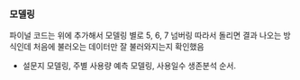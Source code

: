 ### 모델링
파이널 코드는 위에 추가해서 모델링 별로 5, 6, 7 넘버링 따라서 돌리면 결과 나오는 방식인데 처음에 불러오는 데이터만 잘 불러와지는지 확인했음

- 설문지 모델링, 주별 사용량 예측 모델링, 사용일수 생존분석 순서.
